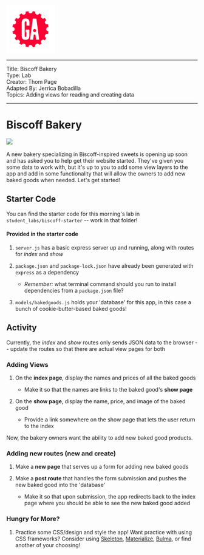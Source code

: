 ![](/ga_cog.png)

---
Title: Biscoff Bakery<br>
Type: Lab<br>
Creator: Thom Page<br>
Adapted By: Jerrica Bobadilla<br>
Topics: Adding views for reading and creating data

---

# Biscoff Bakery
![](https://i.ytimg.com/vi/CIGk1sgCfSg/maxresdefault.jpg)

A new bakery specializing in Biscoff-inspired sweets is opening up soon and has asked you to help get their website started. They've given you some data to work with, but it's up to you to add some view layers to the app and add in some functionality that will allow the owners to add new baked goods when needed. Let's get started!

## Starter Code
You can find the starter code for this morning's lab in `student_labs/biscoff-starter` -- work in that folder!

#### Provided in the starter code
1. `server.js` has a basic express server up and running, along with routes for *index* and *show*

1. `package.json` and `package-lock.json` have already been generated with `express` as a dependency
    - _Remember:_ what terminal command should you run to install dependencies from a `package.json` file?

1. `models/bakedgoods.js` holds your 'database' for this app, in this case a bunch of cookie-butter-based baked goods!

## Activity
Currently, the *index* and *show* routes only sends JSON data to the browser -- update the routes so that there are actual view pages for both

### Adding Views
1. On the **index page**, display the names and prices of all the baked goods
    - Make it so that the names are links to the baked good's **show page**

1. On the **show page**, display the name, price, and image of the baked good
    - Provide a link somewhere on the show page that lets the user return to the index

Now, the bakery owners want the ability to add new baked good products.

### Adding new routes (new and create)
1. Make a **new page** that serves up a form for adding new baked goods

1. Make a **post route** that handles the form submission and pushes the new baked good into the 'database'
    - Make it so that upon submission, the app redirects back to the index page where you should be able to see the new baked good added

### Hungry for More?

1. Practice some CSS/design and style the app! Want practice with using CSS frameworks? Consider using [Skeleton](http://getskeleton.com/), [Materialize](http://materializecss.com/), [Bulma](https://bulma.io/), or find another of your choosing!
